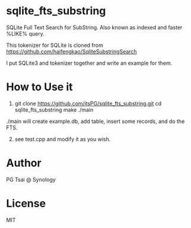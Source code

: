 sqlite_fts_substring
====================

SQLite Full Text Search for SubString.
Also known as indexed and faster %LIKE% query.

This tokenizer for SQLite is cloned from 
https://github.com/haifengkao/SqliteSubstringSearch

I put SQLite3 and tokenizer together and write an example for them.


How to Use it
=============

1.
	git clone https://github.com/itsPG/sqlite_fts_substring.git
	cd sqlite_fts_substring
	make
	./main

./main will create example.db, add table, insert some records, and do the FTS.

2. see test.cpp and modify it as you wish.

Author
======

PG Tsai @ Synology

License
=======

MIT



